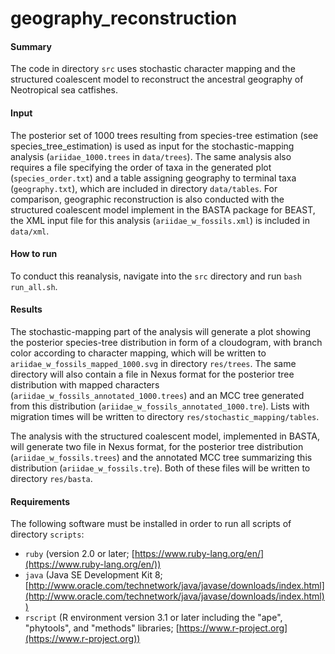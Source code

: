 <!-- m_matschiner Fri Jan 6 14:31:38 CET 2017 -->

# geography\_reconstruction

#### Summary

The code in directory `src` uses stochastic character mapping and the structured coalescent model to reconstruct the ancestral geography of Neotropical sea catfishes.

#### Input

The posterior set of 1000 trees resulting from species-tree estimation (see species\_tree\_estimation) is used as input for the stochastic-mapping analysis (`ariidae_1000.trees` in `data/trees`). The same analysis also requires a file specifying the order of taxa in the generated plot (`species_order.txt`) and a table assigning geography to terminal taxa (`geography.txt`), which are included in directory `data/tables`. For comparison, geographic reconstruction is also conducted with the structured coalescent model implement in the BASTA package for BEAST, the XML input file for this analysis (`ariidae_w_fossils.xml`) is included in `data/xml`.

#### How to run

To conduct this reanalysis, navigate into the `src` directory and run `bash run_all.sh`.

#### Results

The stochastic-mapping part of the analysis will generate a plot showing the posterior species-tree distribution in form of a cloudogram, with branch color according to character mapping, which will be written to `ariidae_w_fossils_mapped_1000.svg` in directory `res/trees`. The same directory will also contain a file in Nexus format for the posterior tree distribution with mapped characters (`ariidae_w_fossils_annotated_1000.trees`) and an MCC tree generated from this distribution (`ariidae_w_fossils_annotated_1000.tre`). Lists with migration times will be written to directory `res/stochastic_mapping/tables`.

The analysis with the structured coalescent model, implemented in BASTA, will generate two file in Nexus format, for the posterior tree distribution (`ariidae_w_fossils.trees`) and the annotated MCC tree summarizing this distribution (`ariidae_w_fossils.tre`). Both of these files will be written to directory `res/basta`.

#### Requirements

The following software must be installed in order to run all scripts of directory `scripts`:

* `ruby` (version 2.0 or later; [https://www.ruby-lang.org/en/](https://www.ruby-lang.org/en/))
* `java` (Java SE Development Kit 8; [http://www.oracle.com/technetwork/java/javase/downloads/index.html](http://www.oracle.com/technetwork/java/javase/downloads/index.html))
* `rscript` (R environment version 3.1 or later including the "ape", "phytools", and "methods" libraries; [https://www.r-project.org](https://www.r-project.org))